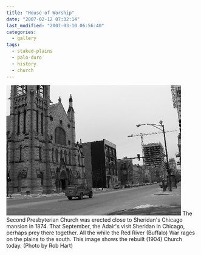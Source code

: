 ```yaml
---
title: "House of Worship"
date: "2007-02-12 07:32:14"
last_modified: "2007-03-10 06:56:40"
categories:
  - gallery
tags:
  - staked-plains
  - palo-duro
  - history  
  - church
---
```

![163](/images/gallery/163.jpg)
The Second Presbyterian Church was erected close to Sheridan's Chicago mansion in 1874. That September, the Adair's visit Sheridan in Chicago, perhaps prey there together. All the while the Red River (Buffalo) War rages on the plains to the south. This image shows the rebuilt (1904) Church today. (Photo by Rob Hart)
